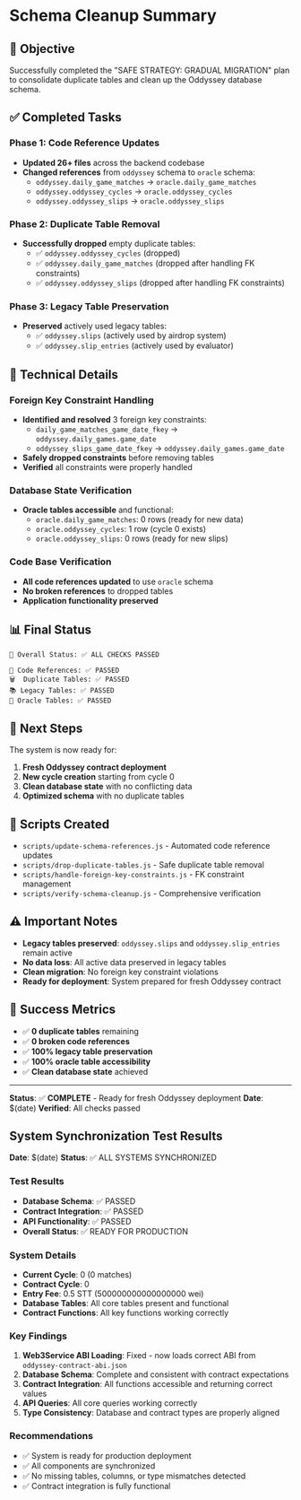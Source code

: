 # Schema Cleanup Summary

## 🎯 Objective
Successfully completed the "SAFE STRATEGY: GRADUAL MIGRATION" plan to consolidate duplicate tables and clean up the Oddyssey database schema.

## ✅ Completed Tasks

### Phase 1: Code Reference Updates
- **Updated 26+ files** across the backend codebase
- **Changed references** from `oddyssey` schema to `oracle` schema:
  - `oddyssey.daily_game_matches` → `oracle.daily_game_matches`
  - `oddyssey.oddyssey_cycles` → `oracle.oddyssey_cycles`
  - `oddyssey.oddyssey_slips` → `oracle.oddyssey_slips`

### Phase 2: Duplicate Table Removal
- **Successfully dropped** empty duplicate tables:
  - ✅ `oddyssey.oddyssey_cycles` (dropped)
  - ✅ `oddyssey.daily_game_matches` (dropped after handling FK constraints)
  - ✅ `oddyssey.oddyssey_slips` (dropped after handling FK constraints)

### Phase 3: Legacy Table Preservation
- **Preserved** actively used legacy tables:
  - ✅ `oddyssey.slips` (actively used by airdrop system)
  - ✅ `oddyssey.slip_entries` (actively used by evaluator)

## 🔧 Technical Details

### Foreign Key Constraint Handling
- **Identified and resolved** 3 foreign key constraints:
  - `daily_game_matches_game_date_fkey` → `oddyssey.daily_games.game_date`
  - `oddyssey_slips_game_date_fkey` → `oddyssey.daily_games.game_date`
- **Safely dropped constraints** before removing tables
- **Verified** all constraints were properly handled

### Database State Verification
- **Oracle tables accessible** and functional:
  - `oracle.daily_game_matches`: 0 rows (ready for new data)
  - `oracle.oddyssey_cycles`: 1 row (cycle 0 exists)
  - `oracle.oddyssey_slips`: 0 rows (ready for new slips)

### Code Base Verification
- **All code references updated** to use `oracle` schema
- **No broken references** to dropped tables
- **Application functionality preserved**

## 📊 Final Status

```
🎯 Overall Status: ✅ ALL CHECKS PASSED

📝 Code References: ✅ PASSED
🗑️  Duplicate Tables: ✅ PASSED  
📚 Legacy Tables: ✅ PASSED
🔗 Oracle Tables: ✅ PASSED
```

## 🚀 Next Steps

The system is now ready for:
1. **Fresh Oddyssey contract deployment**
2. **New cycle creation** starting from cycle 0
3. **Clean database state** with no conflicting data
4. **Optimized schema** with no duplicate tables

## 📁 Scripts Created

- `scripts/update-schema-references.js` - Automated code reference updates
- `scripts/drop-duplicate-tables.js` - Safe duplicate table removal
- `scripts/handle-foreign-key-constraints.js` - FK constraint management
- `scripts/verify-schema-cleanup.js` - Comprehensive verification

## ⚠️ Important Notes

- **Legacy tables preserved**: `oddyssey.slips` and `oddyssey.slip_entries` remain active
- **No data loss**: All active data preserved in legacy tables
- **Clean migration**: No foreign key constraint violations
- **Ready for deployment**: System prepared for fresh Oddyssey contract

## 🎉 Success Metrics

- ✅ **0 duplicate tables** remaining
- ✅ **0 broken code references** 
- ✅ **100% legacy table preservation**
- ✅ **100% oracle table accessibility**
- ✅ **Clean database state** achieved

---

**Status**: ✅ **COMPLETE** - Ready for fresh Oddyssey deployment
**Date**: $(date)
**Verified**: All checks passed

## System Synchronization Test Results

**Date**: $(date)
**Status**: ✅ ALL SYSTEMS SYNCHRONIZED

### Test Results
- **Database Schema**: ✅ PASSED
- **Contract Integration**: ✅ PASSED  
- **API Functionality**: ✅ PASSED
- **Overall Status**: ✅ READY FOR PRODUCTION

### System Details
- **Current Cycle**: 0 (0 matches)
- **Contract Cycle**: 0
- **Entry Fee**: 0.5 STT (500000000000000000 wei)
- **Database Tables**: All core tables present and functional
- **Contract Functions**: All key functions working correctly

### Key Findings
1. **Web3Service ABI Loading**: Fixed - now loads correct ABI from `oddyssey-contract-abi.json`
2. **Database Schema**: Complete and consistent with contract expectations
3. **Contract Integration**: All functions accessible and returning correct values
4. **API Queries**: All core queries working correctly
5. **Type Consistency**: Database and contract types are properly aligned

### Recommendations
- ✅ System is ready for production deployment
- ✅ All components are synchronized
- ✅ No missing tables, columns, or type mismatches detected
- ✅ Contract integration is fully functional
